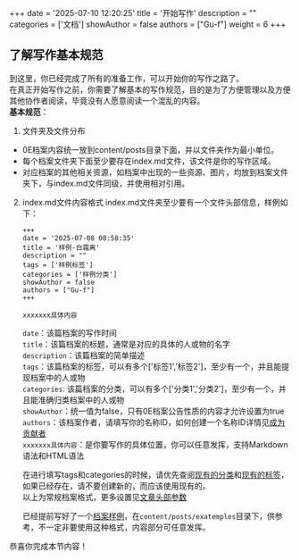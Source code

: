 +++
date = '2025-07-10 12:20:25'
title = '开始写作'
description = ""
categories = ['文档']
showAuthor = false
authors = ["Gu-f"]
weight = 6
+++

## 了解写作基本规范

到这里，你已经完成了所有的准备工作，可以开始你的写作之路了。  
在真正开始写作之前，你需要了解基本的写作规范，目的是为了方便管理以及方便其他协作者阅读，毕竟没有人愿意阅读一个混乱的内容。  
**基本规范**：

1. 文件夹及文件分布

- 0E档案内容统一放到content/posts目录下面，并以文件夹作为最小单位。
- 每个档案文件夹下面至少要存在index.md文件，该文件是你的写作区域。
- 对应档案的其他相关资源，如档案中出现的一些资源、图片，均放到档案文件夹下，与index.md文件同级，并使用相对引用。

2. index.md文件内容格式
   index.md文件夹至少要有一个文件头部信息，样例如下：

   ```text
   +++
   date = '2025-07-08 08:58:35'
   title = '样例-白霜离'
   description = ""
   tags = ['样例标签']
   categories = ['样例分类']
   showAuthor = false
   authors = ["Gu-f"]
   +++
   
   xxxxxxx具体内容
   ```  
   `date`：该篇档案的写作时间  
   `title`：该篇档案的标题，通常是对应的具体的人或物的名字  
   `description`：该篇档案的简单描述  
   `tags`：该篇档案的标签，可以有多个['标签1','标签2']，至少有一个，并且能提现档案中的人或物  
   `categories`: 该篇档案的分类，可以有多个['分类1','分类2']，至少有一个，并且能准确归类档案中的人或物  
   `showAuthor`：统一值为false，只有0E档案公告性质的内容才允许设置为true  
   `authors`：该档案作者，请填写你的名称ID，如何创建一个名称ID详情见[成为贡献者](/docs/createauthor/)  
   `xxxxxxx具体内容`：是你要写作的具体位置，你可以任意发挥，支持Markdown语法和HTML语法

   在进行填写tags和categories的时候，请优先查阅[现有的分类](https://0e.pw/categories/)和[现有的标签](https://0e.pw/tags/)，如果已经存在，请不要创建新的，而应该使用现有的。  
   以上为常规档案格式，更多设置见[文章头部参数]()

   已经提前写好了一个[档案样例](https://0e.pw/posts/exatemples/)，在`content/posts/exatemples`目录下，供参考，不一定非要使用这种格式，内容部分可任意发挥。

恭喜你完成本节内容！    








